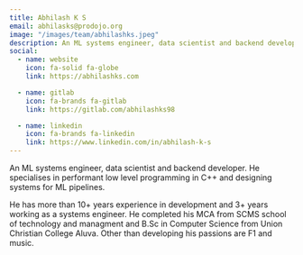 ```yaml
---
title: Abhilash K S
email: abhilasks@prodojo.org
image: "/images/team/abhilashks.jpeg"
description: An ML systems engineer, data scientist and backend developer. He specialises in performant low level programming in C++ and designing systems for ML pipelines.
social:
  - name: website
    icon: fa-solid fa-globe
    link: https://abhilashks.com

  - name: gitlab
    icon: fa-brands fa-gitlab
    link: https://gitlab.com/abhilashks98

  - name: linkedin
    icon: fa-brands fa-linkedin
    link: https://www.linkedin.com/in/abhilash-k-s
---
```


An ML systems engineer, data scientist and backend developer. He specialises in performant low level programming in C++ and designing systems for ML pipelines.

He has more than 10+ years experience in development and 3+ years working as a systems engineer. He completed his MCA from SCMS school of technology and managment and B.Sc in Computer Science from Union Christian College Aluva. Other than developing his passions are F1 and music.
